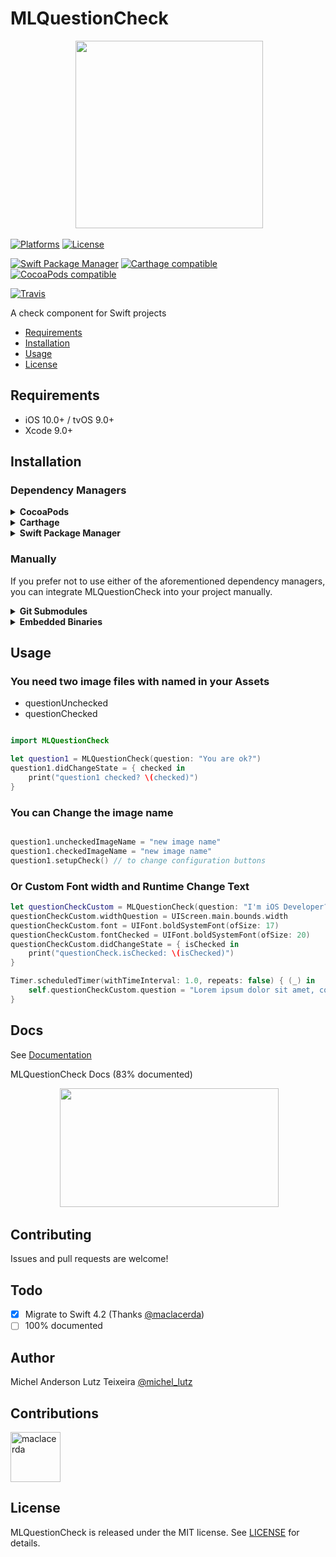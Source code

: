 # MLQuestionCheck

<p align="center">
 <img width="300" height="300"src="https://micheltlutz.me/imagens/projetos/MLQuestionCheck/logo.png">
</p>

[![Platforms](https://img.shields.io/cocoapods/p/MLQuestionCheck.svg)](https://cocoapods.org/pods/MLQuestionCheck)
[![License](https://img.shields.io/cocoapods/l/MLQuestionCheck.svg)](https://raw.githubusercontent.com/micheltlutz/MLQuestionCheck/master/LICENSE)

[![Swift Package Manager](https://img.shields.io/badge/Swift%20Package%20Manager-compatible-brightgreen.svg)](https://github.com/apple/swift-package-manager)
[![Carthage compatible](https://img.shields.io/badge/Carthage-compatible-4BC51D.svg?style=flat)](https://github.com/Carthage/Carthage)
[![CocoaPods compatible](https://img.shields.io/cocoapods/v/MLQuestionCheck.svg)](https://cocoapods.org/pods/MLQuestionCheck)

[![Travis](https://img.shields.io/travis/micheltlutz/MLQuestionCheck/master.svg)](https://travis-ci.org/micheltlutz/MLQuestionCheck/branches)


A check component for Swift projects

- [Requirements](#requirements)
- [Installation](#installation)
- [Usage](#usage)
- [License](#license)

## Requirements

- iOS 10.0+ / tvOS 9.0+ 
- Xcode 9.0+

## Installation

### Dependency Managers
<details>
  <summary><strong>CocoaPods</strong></summary>

[CocoaPods](http://cocoapods.org) is a dependency manager for Cocoa projects. You can install it with the following command:

```bash
$ gem install cocoapods
```

To integrate MLQuestionCheck into your Xcode project using CocoaPods, specify it in your `Podfile`:

```ruby
source 'https://github.com/CocoaPods/Specs.git'
platform :ios, '10.0'
use_frameworks!

pod 'MLQuestionCheck', '~> 1.1.1'
```

Then, run the following command:

```bash
$ pod install
```

</details>

<details>
  <summary><strong>Carthage</strong></summary>

[Carthage](https://github.com/Carthage/Carthage) is a decentralized dependency manager that automates the process of adding frameworks to your Cocoa application.

You can install Carthage with [Homebrew](http://brew.sh/) using the following command:

```bash
$ brew update
$ brew install carthage
```

To integrate MLQuestionCheck into your Xcode project using Carthage, specify it in your `Cartfile`:

```ogdl
github "micheltlutz/MLQuestionCheck" ~> 1.1.1
```

</details>

<details>
  <summary><strong>Swift Package Manager</strong></summary>

To use MLQuestionCheck as a [Swift Package Manager](https://swift.org/package-manager/) package just add the following in your Package.swift file.

``` swift
// swift-tools-version:4.1

import PackageDescription

let package = Package(
    name: "HelloMLQuestionCheck",
    dependencies: [
        .package(url: "https://github.com/micheltlutz/MLQuestionCheck.git", .upToNextMajor(from: "1.1.1"))
    ],
    targets: [
        .target(name: "HelloMLQuestionCheck", dependencies: ["MLQuestionCheck"])
    ]
)
```
</details>

### Manually

If you prefer not to use either of the aforementioned dependency managers, you can integrate MLQuestionCheck into your project manually.

<details>
  <summary><strong>Git Submodules</strong></summary><p>

- Open up Terminal, `cd` into your top-level project directory, and run the following command "if" your project is not initialized as a git repository:

```bash
$ git init
```

- Add MLQuestionCheck as a git [submodule](http://git-scm.com/docs/git-submodule) by running the following command:

```bash
$ git submodule add https://github.com/micheltlutz/MLQuestionCheck.git
$ git submodule update --init --recursive
```

- Open the new `MLQuestionCheck` folder, and drag the `MLQuestionCheck.xcodeproj` into the Project Navigator of your application's Xcode project.

    > It should appear nested underneath your application's blue project icon. Whether it is above or below all the other Xcode groups does not matter.

- Select the `MLQuestionCheck.xcodeproj` in the Project Navigator and verify the deployment target matches that of your application target.
- Next, select your application project in the Project Navigator (blue project icon) to navigate to the target configuration window and select the application target under the "Targets" heading in the sidebar.
- In the tab bar at the top of that window, open the "General" panel.
- Click on the `+` button under the "Embedded Binaries" section.
- You will see two different `MLQuestionCheck.xcodeproj` folders each with two different versions of the `MLQuestionCheck.framework` nested inside a `Products` folder.

    > It does not matter which `Products` folder you choose from.

- Select the `MLQuestionCheck.framework`.

- And that's it!

> The `MLQuestionCheck.framework` is automagically added as a target dependency, linked framework and embedded framework in a copy files build phase which is all you need to build on the simulator and a device.

</p></details>

<details>
  <summary><strong>Embedded Binaries</strong></summary><p>

- Download the latest release from https://github.com/micheltlutz/MLQuestionCheck/releases
- Next, select your application project in the Project Navigator (blue project icon) to navigate to the target configuration window and select the application target under the "Targets" heading in the sidebar.
- In the tab bar at the top of that window, open the "General" panel.
- Click on the `+` button under the "Embedded Binaries" section.
- Add the downloaded `MLQuestionCheck.framework`.
- And that's it!

</p></details>

## Usage

### You need two image files with named in your Assets 

- questionUnchecked
- questionChecked

```swift

import MLQuestionCheck

let question1 = MLQuestionCheck(question: "You are ok?")
question1.didChangeState = { checked in
    print("question1 checked? \(checked)")
}

```

### You can Change the image name 
```swift

question1.uncheckedImageName = "new image name"
question1.checkedImageName = "new image name"
question1.setupCheck() // to change configuration buttons

```
### Or Custom Font width and Runtime Change Text

```swift
let questionCheckCustom = MLQuestionCheck(question: "I'm iOS Developer?")
questionCheckCustom.widthQuestion = UIScreen.main.bounds.width
questionCheckCustom.font = UIFont.boldSystemFont(ofSize: 17)
questionCheckCustom.fontChecked = UIFont.boldSystemFont(ofSize: 20)
questionCheckCustom.didChangeState = { isChecked in
	print("questionCheck.isChecked: \(isChecked)")
}

Timer.scheduledTimer(withTimeInterval: 1.0, repeats: false) { (_) in
	self.questionCheckCustom.question = "Lorem ipsum dolor sit amet, consectetur adipiscing elit, sed do eiusmod tempor incididunt ut labore et dolore magna aliqua. Ut enim ad minim veniam."
}
```

## Docs

See [Documentation](http://htmlpreview.github.io/?https://github.com/micheltlutz/MLQuestionCheck/blob/develop/docs/index.html)

MLQuestionCheck Docs (83% documented)

<p align="center">
 <img width="350" height="190"src="http://micheltlutz.me/imagens/projetos/MLQuestionCheck/IMG_4647.jpg"> 

</p>

## Contributing

Issues and pull requests are welcome!

## Todo

- [x] Migrate to Swift 4.2 (Thanks [@maclacerda](https://github.com/maclacerda))
- [ ] 100% documented

## Author

Michel Anderson Lutz Teixeira [@michel_lutz](https://twitter.com/michel_lutz)

## Contributions

<a href="https://github.com/maclacerda"><img src="https://avatars.githubusercontent.com/u/4759987?v=3" title="maclacerda" width="80" height="80"></a>


## License

MLQuestionCheck is released under the MIT license. See [LICENSE](https://github.com/micheltlutz/MLQuestionCheck/blob/master/LICENSE) for details.

